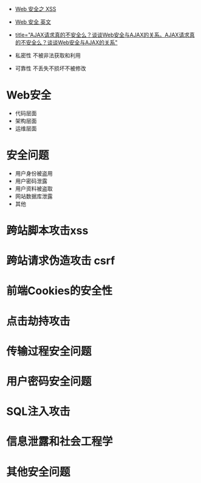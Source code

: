 * [Web 安全之 XSS](https://mp.weixin.qq.com/s?__biz=MzAxODE2MjM1MA==&mid=2651554237&idx=2&sn=0e372402ca8790820b13412a8d07579e&chksm=8025567cb752df6a64e5cb320a7efa0f808b93a0ee750985f2d04b3a678bffbb4177a12d0a3b&mpshare=1&scene=23&srcid=0527Ovy3hmppOf8SdaXw8lFU#rd)
* [Web 安全 英文](https://auth0.com/blog/common-threats-in-web-app-security/)
* [title="AJAX请求真的不安全么？谈谈Web安全与AJAX的关系。AJAX请求真的不安全么？谈谈Web安全与AJAX的关系"](http://www.dailichun.com/2018/01/04/security_ajaxissafeornot.html)

* 私密性 不被非法获取和利用
* 可靠性  不丢失不损坏不被修改
# Web安全
* 代码层面
* 架构层面
* 运维层面
# 安全问题
* 用户身份被盗用
* 用户密码泄露
* 用户资料被盗取
* 网站数据库泄露
* 其他

# 跨站脚本攻击xss
# 跨站请求伪造攻击 csrf
# 前端Cookies的安全性
# 点击劫持攻击
# 传输过程安全问题


# 用户密码安全问题
#  SQL注入攻击
# 信息泄露和社会工程学
# 其他安全问题
